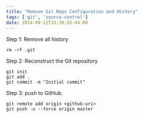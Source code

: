 ```yaml
---
title: "Remove Git Repo Configuration and History"
tags: ['git', 'source-control']
date: 2014-08-12T15:39:55-04:00
---
```

Step 1: Remove all history

    rm -rf .git
    
Step 2: Reconstruct the Git repository

    git init
    git add .
    git commit -m "Initial commit"

Step 3: push to GitHub.

    git remote add origin <github-uri>
    git push -u --force origin master


